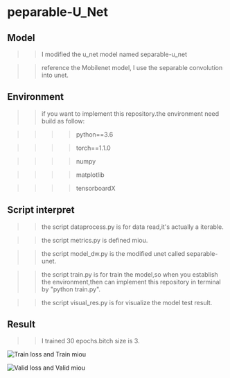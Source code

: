 # peparable-U_Net
## Model 
>>I modified the u_net model named separable-u_net

>> reference the Mobilenet model, I use the separable convolution into unet.

## Environment
>> if you want to implement this repository.the environment need build as follow:

>>>> python==3.6 

>>>> torch==1.1.0

>>>> numpy

>>>> matplotlib

>>>> tensorboardX

## Script interpret

>> the script dataprocess.py is for data read,it's actually a iterable.

>> the script metrics.py is defined miou.

>> the script model_dw.py is the modified unet called separable-unet.

>> the script train.py is for train the model,so when you establish the environment,then can implement this repository in terminal by "python train.py".

>> the script visual_res.py is for visualize the model test result.

## Result
>> I trained 30 epochs.bitch size is 3.

![Train loss and Train miou](https://github.com/2anchao/separable-U_Net/tree/master/images/1.png)

![Valid loss and Valid miou](https://github.com/2anchao/separable-U_Net/tree/master/images/2.png)
